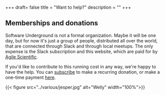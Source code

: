 +++
draft= false
title = "Want to help?"
description = ""
+++

## Memberships and donations

Software Underground is not a formal organization.
Maybe it will be one day, but for now it's just a group of people,
distributed all over the world, that are connected through Slack
and through local meetups. The only expense is the Slack subscription
and this website, which are paid for by
[Agile Scientific](https://agilescientific.com).

If you'd like to contribute to this running cost in any way,
we're happy to have the help.
You can [subscribe](https://softwareunderground.org/subscribe)
to make a recurring donation, or make a one-time payment
[here](https://softwareunderground.org/checkout/donate?donatePageId=5c5b4c6f652deabe13d48883).

<div class="is-row">
  <div class="is-col is-20">
  </div>
  <div class="is-col is-60 is-inset-top-32">
    {{< figure src="../various/jesper.jpg" alt="Welly" width="100%">}}
  </div>
  <div class="is-col is-20">
  </div>
</div>
